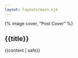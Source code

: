 ```yaml
---
layout: layouts/main.njk
---
```

<article>
{% image cover, "Post Cover" %}

# {{title}}

{{content | safe}}
</article>